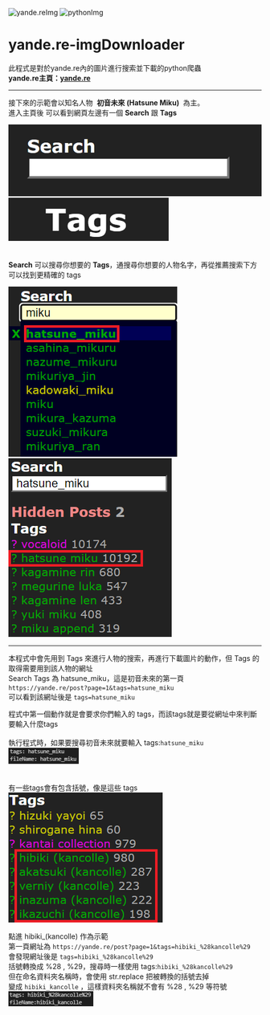![yande.reImg](https://assets.yande.re/assets/logo_small-418e8d5ec0229f274edebe4af43b01aa29ed83b715991ba14bb41ba06b5b57b5.png)
![pythonImg](https://upload.wikimedia.org/wikipedia/commons/thumb/c/c3/Python-logo-notext.svg/160px-Python-logo-notext.svg.png)    
# **yande.re-imgDownloader**
此程式是對於yande.re內的圖片進行搜索並下載的python爬蟲  
**yande.re主頁：[yande.re](https://yande.re/post)**
***
接下來的示範會以知名人物 &nbsp;**初音未來 (Hatsune Miku)** &nbsp;為主。   
進入主頁後 可以看到網頁左邊有一個 **Search** 跟 **Tags**  

![Search](https://raw.githubusercontent.com/SnowFey/yande.re-imgDownloader/main/md_img/yandeSearch.png)   
![Tags](https://raw.githubusercontent.com/SnowFey/yande.re-imgDownloader/main/md_img/yandeTags.png)  
&emsp;     
&emsp;   
**Search** 可以搜尋你想要的 **Tags**，通搜尋你想要的人物名字，再從推薦搜索下方可以找到更精確的 tags  

![miku_recommSearch](https://raw.githubusercontent.com/SnowFey/yande.re-imgDownloader/main/md_img/mikurecommSearch.png)
![miku_highlight](https://raw.githubusercontent.com/SnowFey/yande.re-imgDownloader/main/md_img/mikuhighlight.png)   
*** 
本程式中會先用到 Tags 來進行人物的搜索，再進行下載圖片的動作，但 Tags 的取得需要用到該人物的網址  
Search Tags 為 hatsune_miku，這是初音未來的第一頁 `https://yande.re/post?page=1&tags=hatsune_miku`   
可以看到該網址後是 `tags=hatsune_miku`   

程式中第一個動作就是會要求你們輸入的 tags，而該tags就是要從網址中來判斷要輸入什麼tags  
&emsp;    
執行程式時，如果要搜尋初音未來就要輸入 tags:`hatsune_miku`  
![tags_hatsune_miku](https://raw.githubusercontent.com/SnowFey/yande.re-imgDownloader/main/md_img/tags_hatsune_miku.png)   
&emsp;  
&emsp;    
有一些tags會有包含括號，像是這些 tags   
![tagsS](https://raw.githubusercontent.com/SnowFey/yande.re-imgDownloader/main/md_img/tagsS.png)

點進 hibiki_(kancolle) 作為示範   
第一頁網址為 `https://yande.re/post?page=1&tags=hibiki_%28kancolle%29`  
會發現網址後是 `tags=hibiki_%28kancolle%29`  
括號轉換成 %28 , %29，搜尋時一樣使用 tags:`hibiki_%28kancolle%29`  
但在命名資料夾名稱時，會使用 str.replace 把被轉換的括號去掉  
變成 `hibiki_kancolle` ，這樣資料夾名稱就不會有 %28 , %29 等符號     
![tags_hibiki](https://raw.githubusercontent.com/SnowFey/yande.re-imgDownloader/main/md_img/tags_hibiki.png)   